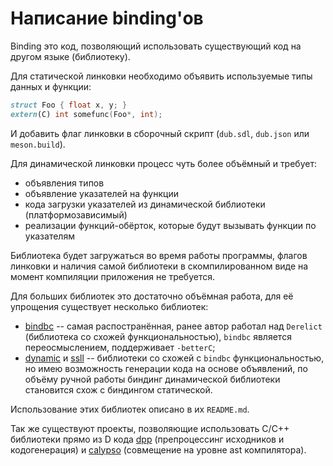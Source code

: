 # Написание binding'ов

Binding это код, позволяющий использовать существующий код на другом языке (библиотеку).

Для статической линковки необходимо объявить используемые типы данных и функции:

```d
struct Foo { float x, y; }
extern(C) int somefunc(Foo*, int);
```

И добавить флаг линковки в сборочный скрипт (`dub.sdl`, `dub.json` или `meson.build`).

Для динамической линковки процесс чуть более объёмный и требует:

* объявления типов
* объявление указателей на функции
* кода загрузки указателей из динамической библиотеки (платформозависимый)
* реализации функций-обёрток, которые будут вызывать функции по указателям

Библиотека будет загружаться во время работы программы, флагов линковки и наличия
самой библиотеки в скомпилированном виде на момент компиляции приложения не требуется.

Для больших библиотек это достаточно объёмная работа, для её упрощения существует несколько библиотек:

* [bindbc](https://code.dlang.org/packages/bindbc-loader) -- самая распостранённая,
  ранее автор работал над `Derelict` (библиотека со схожей функциональностью), `bindbc`
  является переосмыслением, поддерживает `-betterC`;
* [dynamic](https://code.dlang.org/packages/dynamic) и [ssll](https://code.dlang.org/packages/ssll) -- 
  библиотеки со схожей с `bindbc` функциональностью, но имею возможность генерации кода на основе
  объявлений, по объёму ручной работы биндинг динамической библиотеки становится схож с биндингом статической.

Использование этих библиотек описано в их `README.md`.

Так же существуют проекты, позволяющие использовать C/С++ библиотеки прямо из D
кода [dpp](https://code.dlang.org/packages/dpp) (препроцессинг исходников и
кодогенерация) и [calypso](https://github.com/Syniurge/Calypso)
(совмещение на уровне ast компилятора).